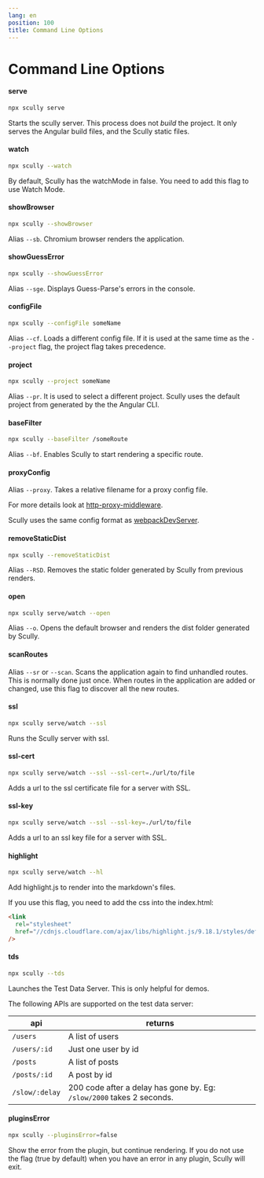 ```yaml
---
lang: en
position: 100
title: Command Line Options
---
```


# Command Line Options

#### serve

```bash
npx scully serve
```

Starts the scully server. This process does not _build_ the project. It only serves the Angular build files, and the Scully static files.

#### watch

```bash
npx scully --watch
```

By default, Scully has the watchMode in false. You need to add this flag to use Watch Mode.

#### showBrowser

```bash
npx scully --showBrowser
```

Alias `--sb`. Chromium browser renders the application.

#### showGuessError

```bash
npx scully --showGuessError
```

Alias `--sge`. Displays Guess-Parse's errors in the console.

#### configFile

```bash
npx scully --configFile someName
```

Alias `--cf`. Loads a different config file. If it is used at the same time as the `--project` flag, the project flag takes precedence.

#### project

```bash
npx scully --project someName
```

Alias `--pr`. It is used to select a different project. Scully uses the default project from generated by the the Angular CLI.

#### baseFilter

```bash
npx scully --baseFilter /someRoute
```

Alias `--bf`. Enables Scully to start rendering a specific route.

#### proxyConfig

Alias `--proxy`. Takes a relative filename for a proxy config file.

For more details look at [http-proxy-middleware](https://github.com/chimurai/http-proxy-middleware).

Scully uses the same config format as [webpackDevServer](https://webpack.js.org/configuration/dev-server/#devserverproxy).

#### removeStaticDist

```bash
npx scully --removeStaticDist
```

Alias `--RSD`. Removes the static folder generated by Scully from previous renders.

#### open

```bash
npx scully serve/watch --open
```

Alias `--o`. Opens the default browser and renders the dist folder generated by Scully.

#### scanRoutes

Alias `--sr` or `--scan`. Scans the application again to find unhandled routes. This is normally done just once. When routes in the application are added or changed, use this flag to discover all the new routes.

#### ssl

```bash
npx scully serve/watch --ssl
```

Runs the Scully server with ssl.

#### ssl-cert

```bash
npx scully serve/watch --ssl --ssl-cert=./url/to/file
```

Adds a url to the ssl certificate file for a server with SSL.

#### ssl-key

```bash
npx scully serve/watch --ssl --ssl-key=./url/to/file
```

Adds a url to an ssl key file for a server with SSL.

#### highlight

```bash
npx scully serve/watch --hl
```

Add highlight.js to render into the markdown's files.

If you use this flag, you need to add the css into the index.html:

```html
<link
  rel="stylesheet"
  href="//cdnjs.cloudflare.com/ajax/libs/highlight.js/9.18.1/styles/default.min.css"
/>
```

#### tds

```bash
npx scully --tds
```

Launches the Test Data Server. This is only helpful for demos.

The following APIs are supported on the test data server:

| api            | returns                                                               |
| -------------- | --------------------------------------------------------------------- |
| `/users`       | A list of users                                                       |
| `/users/:id`   | Just one user by id                                                   |
| `/posts`       | A list of posts                                                       |
| `/posts/:id`   | A post by id                                                          |
| `/slow/:delay` | 200 code after a delay has gone by. Eg: `/slow/2000` takes 2 seconds. |

#### pluginsError

```bash
npx scully --pluginsError=false
```

Show the error from the plugin, but continue rendering.
If you do not use the flag (true by default) when you have an error in any plugin, Scully will exit.
